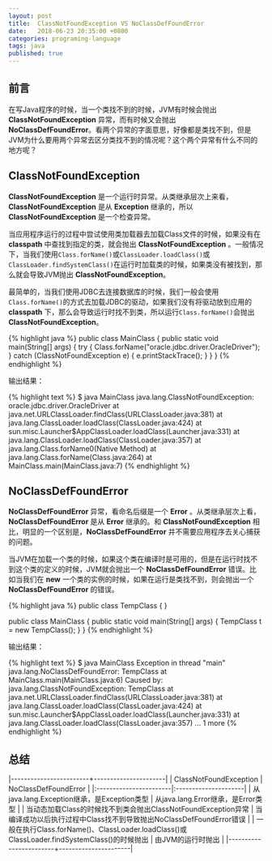 ```yaml
---
layout: post
title:  ClassNotFoundException VS NoClassDefFoundError
date:   2018-06-23 20:35:00 +0800
categories: programing-language
tags: java
published: true
---
```


## 前言
在写Java程序的时候，当一个类找不到的时候，JVM有时候会抛出 **ClassNotFoundException** 异常，而有时候又会抛出 **NoClassDefFoundError**。看两个异常的字面意思，好像都是类找不到，但是JVM为什么要用两个异常去区分类找不到的情况呢？这个两个异常有什么不同的地方呢？

## ClassNotFoundException

**ClassNotFoundException** 是一个运行时异常。从类继承层次上来看，**ClassNotFoundException** 是从 **Exception** 继承的，所以 **ClassNotFoundException** 是一个检查异常。

当应用程序运行的过程中尝试使用类加载器去加载Class文件的时候，如果没有在 **classpath** 中查找到指定的类，就会抛出 **ClassNotFoundException** 。一般情况下，当我们使用`Class.forName()`或`ClassLoader.loadClass()`或`ClassLoader.findSystemClass()`在运行时加载类的时候，如果类没有被找到，那么就会导致JVM抛出 **ClassNotFoundException**。

最简单的，当我们使用JDBC去连接数据库的时候，我们一般会使用`Class.forName()`的方式去加载JDBC的驱动，如果我们没有将驱动放到应用的 **classpath** 下，那么会导致运行时找不到类，所以运行`Class.forName()`会抛出 **ClassNotFoundException**。

{% highlight java %}
public class MainClass {
    public static void main(String[] args) {
        try {
            Class.forName("oracle.jdbc.driver.OracleDriver");
        } catch (ClassNotFoundException e) {
            e.printStackTrace();
        }
    }
}
{% endhighlight %}

输出结果：

{% highlight text %}
$ java MainClass
java.lang.ClassNotFoundException: oracle.jdbc.driver.OracleDriver
    at java.net.URLClassLoader.findClass(URLClassLoader.java:381)
    at java.lang.ClassLoader.loadClass(ClassLoader.java:424)
    at sun.misc.Launcher$AppClassLoader.loadClass(Launcher.java:331)
    at java.lang.ClassLoader.loadClass(ClassLoader.java:357)
    at java.lang.Class.forName0(Native Method)
    at java.lang.Class.forName(Class.java:264)
    at MainClass.main(MainClass.java:7)
{% endhighlight %}

## NoClassDefFoundError

**NoClassDefFoundError** 异常，看命名后缀是一个 **Error** 。从类继承层次上看，**NoClassDefFoundError** 是从 **Error** 继承的。和 **ClassNotFoundException** 相比，明显的一个区别是，**NoClassDefFoundError** 并不需要应用程序去关心捕获的问题。

当JVM在加载一个类的时候，如果这个类在编译时是可用的，但是在运行时找不到这个类的定义的时候，JVM就会抛出一个 **NoClassDefFoundError** 错误。比如当我们在 **new** 一个类的实例的时候，如果在运行是类找不到，则会抛出一个 **NoClassDefFoundError** 的错误。

{% highlight java %}
public class TempClass {
}

public class MainClass {
    public static void main(String[] args) {
        TempClass t = new TempClass();
    }
}
{% endhighlight %}

输出结果：

{% highlight text %}
$ java MainClass
Exception in thread "main" java.lang.NoClassDefFoundError: TempClass
    at MainClass.main(MainClass.java:6)
Caused by: java.lang.ClassNotFoundException: TempClass
    at java.net.URLClassLoader.findClass(URLClassLoader.java:381)
    at java.lang.ClassLoader.loadClass(ClassLoader.java:424)
    at sun.misc.Launcher$AppClassLoader.loadClass(Launcher.java:331)
    at java.lang.ClassLoader.loadClass(ClassLoader.java:357)
    ... 1 more
{% endhighlight %}

## 总结

|------------------------+----------------------|
| ClassNotFoundException | NoClassDefFoundError |
|:-----------------------|:---------------------|
| 从java.lang.Exception继承，是Exception类型 | 从java.lang.Error继承，是Error类型 |
| 当动态加载Class的时候找不到类会抛出ClassNotFoundException异常  | 当编译成功以后执行过程中Class找不到导致抛出NoClassDefFoundError错误  |
| 一般在执行Class.forName()、ClassLoader.loadClass()或ClassLoader.findSystemClass()的时候抛出  | 由JVM的运行时抛出  |
|------------------------+----------------------|

